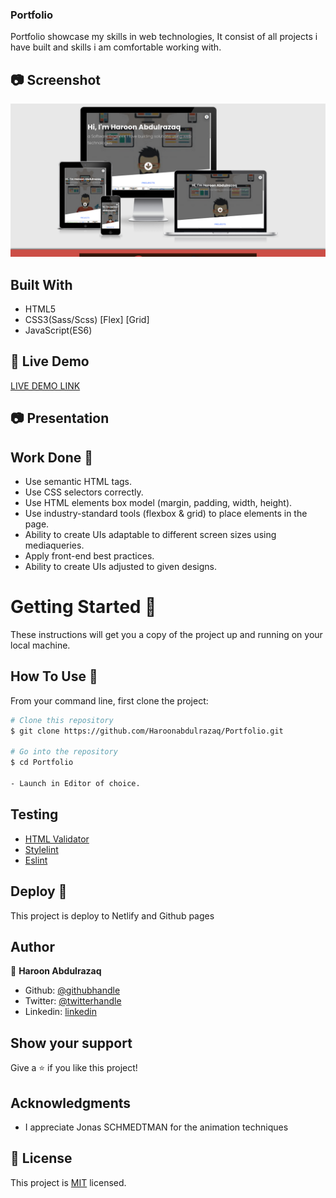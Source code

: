 ### Portfolio

Portfolio showcase my skills in web technologies,
It consist of all projects i have built and skills i am comfortable working with.

## :camera: Screenshot 
![screenshot](./assets/image/portfolio.png)
 
## Built With

- HTML5
- CSS3(Sass/Scss)
      [Flex]
      [Grid]
- JavaScript(ES6)

## :rocket: Live Demo
[LIVE DEMO LINK](https://haroonabdulrazaq.github.io/Portfolio/)

## :camera: Presentation 


## Work Done 🔧

- Use semantic HTML tags.
- Use CSS selectors correctly.
- Use HTML elements box model (margin, padding, width, height).
- Use industry-standard tools (flexbox & grid) to place elements in the page.
- Ability to create UIs adaptable to different screen sizes using mediaqueries.
- Apply front-end best practices.
- Ability to create UIs adjusted to given designs.

# Getting Started 🚀

These instructions will get you a copy of the project up and running on your local machine.

## How To Use 🔧

From your command line, first clone the project:  

```bash
# Clone this repository
$ git clone https://github.com/Haroonabdulrazaq/Portfolio.git

# Go into the repository
$ cd Portfolio

- Launch in Editor of choice.

```
## Testing

- [HTML Validator](https://validator.w3.org/)
- [Stylelint](https://github.com/microverseinc/linters-config/tree/master/javascript)
- [Eslint](https://github.com/microverseinc/linters-config/tree/master/javascript)

## Deploy 🚀
This project is deploy to Netlify and Github pages

## Author

👤 **Haroon Abdulrazaq**

- Github: [@githubhandle](https://github.com/Haroonabdulrazaq)
- Twitter: [@twitterhandle](https://twitter.com/hanq_o)
- Linkedin: [linkedin](https://www.linkedin.com/in/haroonabdulrazaq)

## Show your support

Give a ⭐️ if you like this project!

## Acknowledgments
- I appreciate Jonas SCHMEDTMAN for the animation techniques

## 📝 License

This project is [MIT](lic.url) licensed.

